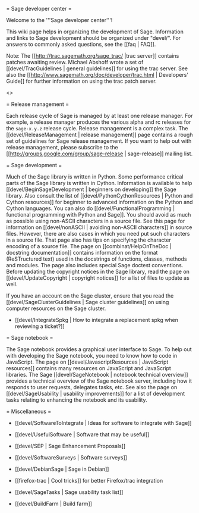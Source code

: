 = Sage developer center =

Welcome to the '''Sage developer center'''!

This wiki page helps in organizing the development of Sage. Information and links to Sage development should be organized under "devel/". For answers to commonly asked questions, see the [[faq | FAQ]].

Note: The [[http://trac.sagemath.org/sage_trac/ |trac server]] contains patches awaiting review. Michael Abshoff wrote a set of [[devel/TracGuidelines | general guidelines]] for using the trac server. See also the [[http://www.sagemath.org/doc/developer/trac.html | Developers' Guide]] for further information on using the trac patch server.

<<TableOfContents>>


= Release management =

Each release cycle of Sage is managed by at least one release manager. For example, a release manager produces the various alpha and rc releases for the `sage-x.y.z` release cycle. Release management is a complex task. The [[devel/ReleaseManagement | release management]] page contains a rough set of guidelines for Sage release management. If you want to help out with release management, please subscribe to the [[http://groups.google.com/group/sage-release | sage-release]] mailing list.


= Sage development =

Much of the Sage library is written in Python. Some performance critical parts of the Sage library is written in Cython. Information is available to help [[devel/BeginSageDevelopment | beginners on developing]] the Sage library. Also consult the list of [[devel/PythonCythonResources | Python and Cython resources]] for beginner to advanced information on the Python and Cython languages. You can also do [[devel/FunctionalProgramming | functional programming with Python and Sage]]. You should avoid as much as possible using non-ASCII characters in a source file. See this page for information on [[devel/nonASCII | avoiding non-ASCII characters]] in source files. However, there are also cases in which you need put such characters in a source file. That page also has tips on specifying the character encoding of a source file. The page on [[combinat/HelpOnTheDoc | docstring documentation]] contains information on the format (ReSTructured text) used in the docstrings of functions, classes, methods and modules. The page also includes special Sage doctest conventions. Before updating the copyright notices in the Sage library, read the page on [[devel/UpdateCopyright | copyright notices]] for a list of files to update as well.

If you have an account on the Sage cluster, ensure that you read the [[devel/SageClusterGuidelines | Sage cluster guidelines]] on using computer resources on the Sage cluster.

 * [[devel/IntegrateSpkg | How to integrate a replacement spkg when reviewing a ticket?]]

= Sage notebook =

The Sage notebook provides a graphical user interface to Sage. To help out with developing the Sage notebook, you need to know how to code in JavaScript. The page on [[devel/JavascriptResources | JavaScript resources]] contains many resources on JavaScript and JavaScript libraries. The Sage [[devel/SageNotebook | notebook technical overview]] provides a technical overview of the Sage notebook server, including how it responds to user requests, delegates tasks, etc. See also the page on [[devel/SageUsability | usability improvements]] for a list of development tasks relating to enhancing the notebook and its usability.


= Miscellaneous =

 * [[devel/SoftwareToIntegrate | Ideas for software to integrate with Sage]]

 * [[devel/UsefulSoftware | Software that may be useful]]

 * [[devel/SEP | Sage Enhancement Proposals]]

 * [[devel/SoftwareSurveys | Software surveys]]

 * [[devel/DebianSage | Sage in Debian]]

 * [[firefox-trac | Cool tricks]] for better Firefox/trac integration

 * [[devel/SageTasks | Sage usability task list]]

 * [[devel/BuildFarm | Build farm]]
